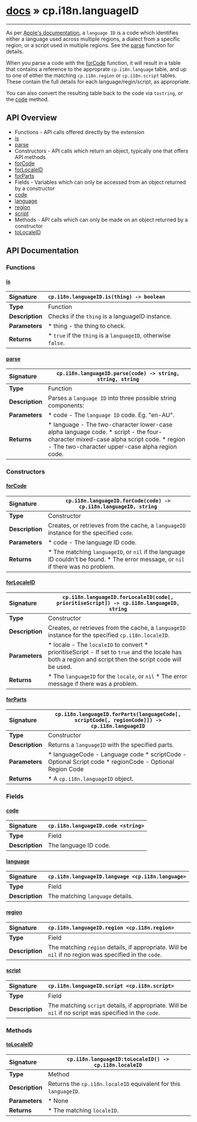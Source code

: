 # [docs](index.md) » cp.i18n.languageID
---

As per [Apple's documentation](https://developer.apple.com/library/content/documentation/MacOSX/Conceptual/BPInternational/LanguageandLocaleIDs/LanguageandLocaleIDs.html#//apple_ref/doc/uid/10000171i-CH15-SW6),
a `language ID` is a code which identifies either a language used across multiple regions,
a dialect from a specific region, or a script used in multiple regions. See the [parse](#parse) function for details.

When you parse a code with the [forCode](#forCode) function, it will result in a table that contains a
reference to the approprate `cp.i18n.language` table, and up to one of either the matching `cp.i18n.region`
or `cp.i18n.script` tables. These contain the full details for each language/regin/script, as appropriate.

You can also convert the resulting table back to the code via `tostring`, or the [code](#code) method.

## API Overview
* Functions - API calls offered directly by the extension
 * [is](#is)
 * [parse](#parse)
* Constructors - API calls which return an object, typically one that offers API methods
 * [forCode](#forcode)
 * [forLocaleID](#forlocaleid)
 * [forParts](#forparts)
* Fields - Variables which can only be accessed from an object returned by a constructor
 * [code](#code)
 * [language](#language)
 * [region](#region)
 * [script](#script)
* Methods - API calls which can only be made on an object returned by a constructor
 * [toLocaleID](#tolocaleid)

## API Documentation

### Functions

#### [is](#is)
| <span style="float: left;">**Signature**</span> | <span style="float: left;">`cp.i18n.languageID.is(thing) -> boolean` </span>                                                          |
| -----------------------------------------------------|---------------------------------------------------------------------------------------------------------|
| **Type**                                             | Function                                                                                         |
| **Description**                                      | Checks if the `thing` is a languageID instance.                                                                                         |
| **Parameters**                                       |  * thing     - the thing to check.                                       |
| **Returns**                                          |  * `true` if the `thing` is a `languageID`, otherwise `false`.                                                |

#### [parse](#parse)
| <span style="float: left;">**Signature**</span> | <span style="float: left;">`cp.i18n.languageID.parse(code) -> string, string, string` </span>                                                          |
| -----------------------------------------------------|---------------------------------------------------------------------------------------------------------|
| **Type**                                             | Function                                                                                         |
| **Description**                                      | Parses a `language ID` into three possible string components:                                                                                         |
| **Parameters**                                       |  * code      - The `language ID` code. Eg. "en-AU".                                       |
| **Returns**                                          |  * language  - The two-character lower-case alpha language code. * script    - the four-character mixed-case alpha script code. * region    - The two-character upper-case alpha region code.                                                |

### Constructors

#### [forCode](#forcode)
| <span style="float: left;">**Signature**</span> | <span style="float: left;">`cp.i18n.languageID.forCode(code) -> cp.i18n.languageID, string` </span>                                                          |
| -----------------------------------------------------|---------------------------------------------------------------------------------------------------------|
| **Type**                                             | Constructor                                                                                         |
| **Description**                                      | Creates, or retrieves from the cache, a `languageID` instance for the specified `code`.                                                                                         |
| **Parameters**                                       |  * code      - The language ID code.                                       |
| **Returns**                                          |  * The matching `languageID`, or `nil` if the language ID couldn't be found. * The error message, or `nil` if there was no problem.                                                |

#### [forLocaleID](#forlocaleid)
| <span style="float: left;">**Signature**</span> | <span style="float: left;">`cp.i18n.languageID.forLocaleID(code[, prioritiseScript]) -> cp.i18n.languageID, string` </span>                                                          |
| -----------------------------------------------------|---------------------------------------------------------------------------------------------------------|
| **Type**                                             | Constructor                                                                                         |
| **Description**                                      | Creates, or retrieves from the cache, a `languageID` instance for the specified `cp.i18n.localeID`.                                                                                         |
| **Parameters**                                       |  * locale            - The `localeID` to convert * prioritiseScript  - If set to `true` and the locale has both a region and script then the script code will be used.                                       |
| **Returns**                                          |  * The `languageID` for the `locale`, or `nil` * The error message if there was a problem.                                                |

#### [forParts](#forparts)
| <span style="float: left;">**Signature**</span> | <span style="float: left;">`cp.i18n.languageID.forParts(languageCode[, scriptCode[, regionCode]]) -> cp.i18n.languageID` </span>                                                          |
| -----------------------------------------------------|---------------------------------------------------------------------------------------------------------|
| **Type**                                             | Constructor                                                                                         |
| **Description**                                      | Returns a `languageID` with the specified parts.                                                                                         |
| **Parameters**                                       |  * languageCode - Language code * scriptCode - Optional Script code * regionCode - Optional Region Code                                       |
| **Returns**                                          |  * A `cp.i18n.languageID` object.                                                |

### Fields

#### [code](#code)
| <span style="float: left;">**Signature**</span> | <span style="float: left;">`cp.i18n.languageID.code <string>` </span>                                                          |
| -----------------------------------------------------|---------------------------------------------------------------------------------------------------------|
| **Type**                                             | Field                                                                                         |
| **Description**                                      | The language ID code.                                                                                         |

#### [language](#language)
| <span style="float: left;">**Signature**</span> | <span style="float: left;">`cp.i18n.languageID.language <cp.i18n.language>` </span>                                                          |
| -----------------------------------------------------|---------------------------------------------------------------------------------------------------------|
| **Type**                                             | Field                                                                                         |
| **Description**                                      | The matching `language` details.                                                                                         |

#### [region](#region)
| <span style="float: left;">**Signature**</span> | <span style="float: left;">`cp.i18n.languageID.region <cp.i18n.region>` </span>                                                          |
| -----------------------------------------------------|---------------------------------------------------------------------------------------------------------|
| **Type**                                             | Field                                                                                         |
| **Description**                                      | The matching `region` details, if appropriate. Will be `nil` if no region was specified in the `code`.                                                                                         |

#### [script](#script)
| <span style="float: left;">**Signature**</span> | <span style="float: left;">`cp.i18n.languageID.script <cp.i18n.script>` </span>                                                          |
| -----------------------------------------------------|---------------------------------------------------------------------------------------------------------|
| **Type**                                             | Field                                                                                         |
| **Description**                                      | The matching `script` details, if appropriate. Will be `nil` if no script was specified in the `code`.                                                                                         |

### Methods

#### [toLocaleID](#tolocaleid)
| <span style="float: left;">**Signature**</span> | <span style="float: left;">`cp.i18n.languageID:toLocaleID() -> cp.i18n.localeID` </span>                                                          |
| -----------------------------------------------------|---------------------------------------------------------------------------------------------------------|
| **Type**                                             | Method                                                                                         |
| **Description**                                      | Returns the `cp.i18n.localeID` equivalent for this `languageID`.                                                                                         |
| **Parameters**                                       |  * None                                       |
| **Returns**                                          |  * The matching `localeID`.                                                |

